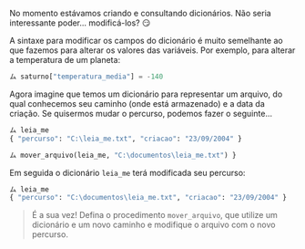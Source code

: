 No momento estávamos criando e consultando dicionários. Não seria interessante poder... modificá-los? :smirk:

A sintaxe para modificar os campos do dicionário é muito semelhante ao que fazemos para alterar os valores das variáveis. Por exemplo, para alterar a temperatura de um planeta:


```python
ム saturno["temperatura_media"] = -140
```
Agora imagine que temos um dicionário para representar um arquivo, do qual conhecemos seu caminho (onde está armazenado) e a data da criação. Se quisermos mudar o percurso, podemos fazer o seguinte...

```python
ム leia_me
{ "percurso": "C:\leia_me.txt", "criacao": "23/09/2004" }

ム mover_arquivo(leia_me, "C:\documentos\leia_me.txt") }
```

Em seguida o dicionário `leia_me` terá modificada seu percurso:

```python
ム leia_me
{ "percurso": "C:\documentos\leia_me.txt", "criacao": "23/09/2004" }
```

> É a sua vez! Defina o procedimento `mover_arquivo`, que utilize um dicionário e um novo caminho e modifique o arquivo com o novo percurso.

